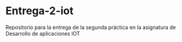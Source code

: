 # Entrega-2-iot
Repositorio para la entrega de la segunda práctica en la asignatura de Desarrollo de aplicaciones IOT
